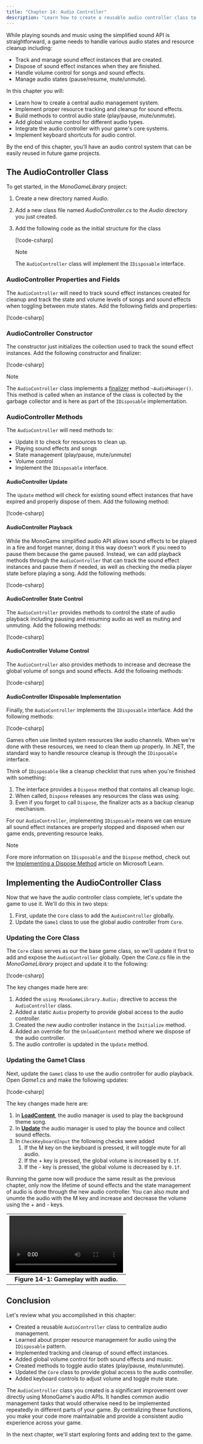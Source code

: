 ```yaml
---
title: "Chapter 14: Audio Controller"
description: "Learn how to create a reusable audio controller class to manage sound effects and music, including volume control, muting/unmuting, and proper resource cleanup."
---
```


While playing sounds and music using the simplified sound API is straightforward, a game needs to handle various audio states and resource cleanup including:

- Track and manage sound effect instances that are created.
- Dispose of sound effect instances when they are finished.
- Handle volume control for songs and sound effects.
- Manage audio states (pause/resume, mute/unmute).

In this chapter you will:

- Learn how to create a central audio management system.
- Implement proper resource tracking and cleanup for sound effects.
- Build methods to control audio state (play/pause, mute/unmute).
- Add global volume control for different audio types.
- Integrate the audio controller with your game's core systems.
- Implement keyboard shortcuts for audio control.

By the end of this chapter, you'll have an audio control system that can be easily reused in future game projects.

## The AudioController Class

To get started, in the *MonoGameLibrary* project:

1. Create a new directory named *Audio*.
2. Add a new class file named *AudioController.cs* to the *Audio* directory you just created.
3. Add the following code as the initial structure for the class

    [!code-csharp[](./snippets/audiocontroller.cs#declaration)]

    > [!NOTE]
    > The `AudioController` class will implement the `IDisposable` interface.

### AudioController Properties and Fields

The `AudioController` will need to track sound effect instances created for cleanup and track the state and volume levels of songs and sound effects when toggling between mute states.  Add the following fields and properties:

[!code-csharp[](./snippets/audiocontroller.cs#properties)]

### AudioController Constructor

The constructor just initializes the collection used to track the sound effect instances.  Add the following constructor and finalizer:

[!code-csharp[](./snippets/audiocontroller.cs#ctors)]

> [!NOTE]
> The `AudioController` class implements a [finalizer](https://learn.microsoft.com/en-us/dotnet/csharp/programming-guide/classes-and-structs/finalizers) method `~AudioManager()`.  This method is called when an instance of the class is collected by the garbage collector and is here as part of the `IDisposable` implementation.

### AudioController Methods

The `AudioController` will need methods to:

- Update it to check for resources to clean up.
- Playing sound effects and songs
- State management (play/pause, mute/unmute)
- Volume control
- Implement the `IDisposable` interface.

#### AudioController Update

The `Update` method will check for existing sound effect instances that have expired and properly dispose of them.  Add the following method:

[!code-csharp[](./snippets/audiocontroller.cs#update)]

#### AudioController Playback

While the MonoGame simplified audio API allows sound effects to be played in a fire and forget manner, doing it this way doesn't work if you need to pause them because the game paused.  Instead, we can add playback methods through the `AudioController` that can track the sound effect instances and pause them if needed, as well as checking the media player state before playing a song.  Add the following methods:

[!code-csharp[](./snippets/audiocontroller.cs#playback)]

#### AudioController State Control

The `AudioController` provides methods to control the state of audio playback including pausing and resuming audio as well as muting and unmuting.  Add the following methods:

[!code-csharp[](./snippets/audiocontroller.cs#state)]

#### AudioController Volume Control

The `AudioController` also provides methods to increase and decrease the global volume of songs and sound effects.  Add the following methods:

[!code-csharp[](./snippets/audiocontroller.cs#volume)]

#### AudioController IDisposable Implementation

Finally, the `AudioController` implements the `IDisposable` interface.  Add the following methods:

[!code-csharp[](./snippets/audiocontroller.cs#idisposable)]

Games often use limited system resources like audio channels. When we're done with these resources, we need to clean them up properly. In .NET, the standard way to handle resource cleanup is through the `IDisposable` interface.

Think of `IDisposable` like a cleanup checklist that runs when you're finished with something:

1. The interface provides a `Dispose` method that contains all cleanup logic.
2. When called, `Dispose` releases any resources the class was using.
3. Even if you forget to call `Dispose`, the finalizer acts as a backup cleanup mechanism.

For our `AudioController`, implementing `IDisposable` means we can ensure all sound effect instances are properly stopped and disposed when our game ends, preventing resource leaks.

> [!NOTE]
> Fore more information on `IDisposable` and the `Dispose` method, check out the [Implementing a Dispose Method](https://learn.microsoft.com/en-us/dotnet/standard/garbage-collection/implementing-dispose) article on Microsoft Learn.

## Implementing the AudioController Class

Now that we have the audio controller class complete, let's update the game to use it.  We'll do this in two steps:

1. First, update the `Core` class to add the `AudioController` globally.
1. Update the `Game1` class to use the global audio controller from `Core`.

### Updating the Core Class

The `Core` class serves as our the base game class, so we'll update it first to add and expose the `AudioController` globally.  Open the *Core.cs* file in the *MonoGameLibrary* project and update it to the following:

[!code-csharp[](./snippets/core.cs?highlight=5,39-42,88-89,100-106,113-114)]

The key changes made here are:

1. Added the `using MonoGameLibrary.Audio;` directive to access the `AudioController` class.
2. Added a static `Audio` property to provide global access to the audio controller.
3. Created the new audio controller instance in the `Initialize` method.
4. Added an override for the `UnloadContent` method where we dispose of the audio controller.
5. The audio controller is updated in the `Update` method.

### Updating the Game1 Class

Next, update the `Game1` class to use the audio controller for audio playback.  Open *Game1.cs* and make the following updates:

[!code-csharp[](./snippets/game1.cs?76-77,180,204,257-273)]

The key changes made here are:

1. In [**LoadContent**](xref:Microsoft.Xna.Framework.Game.LoadContent), the audio manager is used to play the background theme song.
2. In [**Update**](xref:Microsoft.Xna.Framework.Game.Update(Microsoft.Xna.Framework.GameTime)) the audio manager is used to play the bounce and collect sound effects.
3. In `CheckKeyboardInput` the following checks were added
   1. If the M key on the keyboard is pressed, it will toggle mute for all audio.
   2. If the + key is pressed, the global volume is increased by `0.1f`.
   3. If the - key is pressed, the global volume is decreased by `0.1f`.

Running the game now will produce the same result as the previous chapter, only now the lifetime of sound effects and the state management of audio is done through the new audio controller.  You can also mute and unumte the audio with the M key and increase and decrease the volume using the + and - keys.

| ![Figure 14-1: Gameplay with audio.](./videos/gameplay.webm) |
|:--------------------------------------------------------------------------------------:|
|             **Figure 14-1: Gameplay with audio.**              |

## Conclusion

Let's review what you accomplished in this chapter:

- Created a reusable `AudioController` class to centralize audio management.
- Learned about proper resource management for audio using the `IDisposable` pattern.
- Implemented tracking and cleanup of sound effect instances.
- Added global volume control for both sound effects and music.
- Created methods to toggle audio states (play/pause, mute/unmute).
- Updated the `Core` class to provide global access to the audio controller.
- Added keyboard controls to adjust volume and toggle mute state.

The `AudioController` class you created is a significant improvement over directly using MonoGame's audio APIs. It handles common audio management tasks that would otherwise need to be implemented repeatedly in different parts of your game. By centralizing these functions, you make your code more maintainable and provide a consistent audio experience across your game.

In the next chapter, we'll start exploring fonts and adding text to the game.
